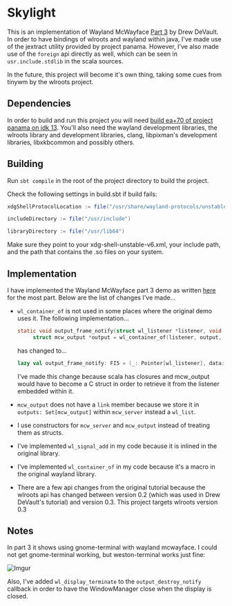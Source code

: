 # Skylight

This is an implementation of Wayland McWayface [Part 3](https://drewdevault.com/2018/02/28/Writing-a-wayland-compositor-part-3.html) by Drew DeVault. 
In order to have bindings of wlroots and wayland within java, I've made use of the jextract utility provided by project panama. 
However, I've also made use of the `foreign` api directly as well, which can be seen in `usr.include.stdlib` in the scala sources.

In the future, this project will become it's own thing, taking some cues from tinywm by the wlroots project.

## Dependencies

In order to build and run this project you will need [build ea+70 of project panama on jdk 13](https://jdk.java.net/panama/). 
You'll also need the wayland development libraries, the wlroots library and development libraries, clang, libpixman's development libraries, libxkbcommon and possibly others. 

## Building

Run `sbt compile` in the root of the project directory to build the project.

Check the following settings in build.sbt if build fails:

```scala
xdgShellProtocolLocation := file("/usr/share/wayland-protocols/unstable/xdg-shell/xdg-shell-unstable-v6.xml")

includeDirectory := file("/usr/include")

libraryDirectory := file("/usr/lib64")
```

Make sure they point to your xdg-shell-unstable-v6.xml, your include path, and the path that contains the .so files on your system.


## Implementation

I have implemented the Wayland McWayface part 3 demo as written [here](https://github.com/ddevault/mcwayface/blob/f89092e7d38e43c55583098beadde26b3d1235eb/src/main.c) for the most part. Below are the list of changes I've made...

* `wl_container_of` is not used in some places where the original demo uses it. The following implementation...
  ```c
  static void output_frame_notify(struct wl_listener *listener, void *data) {
	   struct mcw_output *output = wl_container_of(listener, output, frame);
  ```
  has changed to...
  ```scala
  lazy val output_frame_notify: FI5 = (_: Pointer[wl_listener], data: Pointer[_]) => {
  ```
  I've made this change because scala has closures and mcw_output would have to become a C struct in order to retrieve it from the listener embedded within it.

* `mcw_output` does not have a `link` member because we store it in `outputs: Set[mcw_output]` within `mcw_server` instead a `wl_list`.

* I use constructors for `mcw_server` and `mcw_output` instead of treating them as structs.
* I've implemented `wl_signal_add` in my code because it is inlined in the original library. 
* I've implemented `wl_container_of` in my code because it's a macro in the original wayland library.
* There are a few api changes from the original tutorial because the wlroots api has changed between version 0.2 (which was used in Drew DeVault's tutorial) and version 0.3. This project targets wlroots version 0.3


## Notes

In part 3 it shows using gnome-terminal with wayland mcwayface. I could not get gnome-terminal working, but weston-terminal works just fine: 

![Imgur](https://i.imgur.com/1T03xi5.png)

Also, I've added `wl_display_terminate` to the `output_destroy_notify` callback in order to have the WindowManager close when the display is closed.
